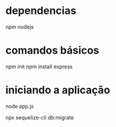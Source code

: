 # dependencias
npm
nodejs

# comandos básicos
npm init
npm install express

# iniciando a aplicação
node app.js

npx sequelize-cli db:migrate